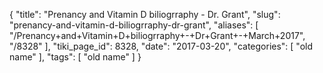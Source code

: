 {
    "title": "Prenancy and Vitamin D biliogrraphy - Dr. Grant",
    "slug": "prenancy-and-vitamin-d-biliogrraphy-dr-grant",
    "aliases": [
        "/Prenancy+and+Vitamin+D+biliogrraphy+-+Dr+Grant+-+March+2017",
        "/8328"
    ],
    "tiki_page_id": 8328,
    "date": "2017-03-20",
    "categories": [
        "old name"
    ],
    "tags": [
        "old name"
    ]
}